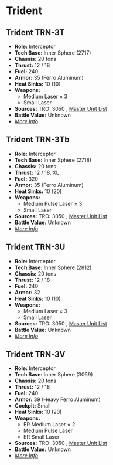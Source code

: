 # Trident 

## Trident TRN-3T 

- **Role:** Interceptor 
- **Tech Base:** Inner Sphere (2717) 
- **Chassis:** 20 tons 
- **Thrust:** 12 / 18 
- **Fuel:** 240 
- **Armor:** 35 (Ferro Aluminum) 
- **Heat Sinks:** 10 (10) 
- **Weapons:** 
  - Medium Laser × 3 
  - Small Laser 
- **Sources:** TRO: 3050 , [Master Unit List](http://masterunitlist.info/Unit/Details/3303) 
- **Battle Value:** Unknown 
- [*More Info*](trident/trident_trn-3t.md) 

## Trident TRN-3Tb 

- **Role:** Interceptor 
- **Tech Base:** Inner Sphere (2718) 
- **Chassis:** 20 tons 
- **Thrust:** 12 / 18, XL 
- **Fuel:** 320 
- **Armor:** 35 (Ferro Aluminum) 
- **Heat Sinks:** 10 (20) 
- **Weapons:** 
  - Medium Pulse Laser × 3 
  - Small Laser 
- **Sources:** TRO: 3050 , [Master Unit List](http://masterunitlist.info/Unit/Details/5276) 
- **Battle Value:** Unknown 
- [*More Info*](trident/trident_trn-3tb.md) 

## Trident TRN-3U 

- **Role:** Interceptor 
- **Tech Base:** Inner Sphere (2812) 
- **Chassis:** 20 tons 
- **Thrust:** 12 / 18 
- **Fuel:** 240 
- **Armor:** 32 
- **Heat Sinks:** 10 (10) 
- **Weapons:** 
  - Medium Laser × 3 
  - Small Laser 
- **Sources:** TRO: 3050 , [Master Unit List](http://masterunitlist.info/Unit/Details/5277) 
- **Battle Value:** Unknown 
- [*More Info*](trident/trident_trn-3u.md) 

## Trident TRN-3V 

- **Role:** Interceptor 
- **Tech Base:** Inner Sphere (3069) 
- **Chassis:** 20 tons 
- **Thrust:** 12 / 18 
- **Fuel:** 240 
- **Armor:** 39 (Heavy Ferro Aluminum) 
- **Cockpit:** Small 
- **Heat Sinks:** 10 (20) 
- **Weapons:** 
  - ER Medium Laser × 2 
  - Medium Pulse Laser 
  - ER Small Laser 
- **Sources:** TRO: 3050 , [Master Unit List](http://masterunitlist.info/Unit/Details/5278) 
- **Battle Value:** Unknown 
- [*More Info*](trident/trident_trn-3v.md) 

